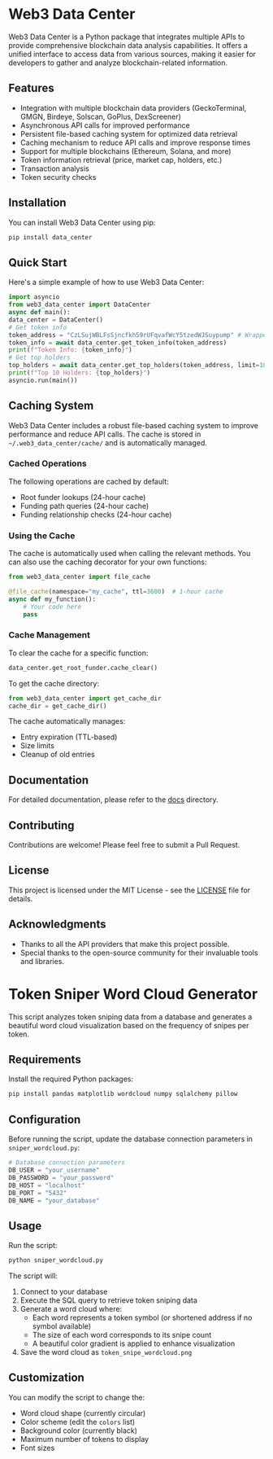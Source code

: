 # Web3 Data Center

Web3 Data Center is a Python package that integrates multiple APIs to provide comprehensive blockchain data analysis capabilities. It offers a unified interface to access data from various sources, making it easier for developers to gather and analyze blockchain-related information.

## Features

- Integration with multiple blockchain data providers (GeckoTerminal, GMGN, Birdeye, Solscan, GoPlus, DexScreener)
- Asynchronous API calls for improved performance
- Persistent file-based caching system for optimized data retrieval
- Caching mechanism to reduce API calls and improve response times
- Support for multiple blockchains (Ethereum, Solana, and more)
- Token information retrieval (price, market cap, holders, etc.)
- Transaction analysis
- Token security checks

## Installation

You can install Web3 Data Center using pip:


```bash
pip install data_center
```



## Quick Start

Here's a simple example of how to use Web3 Data Center:
```python
import asyncio
from web3_data_center import DataCenter
async def main():
data_center = DataCenter()
# Get token info
token_address = "CzLSujWBLFsSjncfkh59rUFqvafWcY5tzedWJSuypump" # Wrapped SOL
token_info = await data_center.get_token_info(token_address)
print(f"Token Info: {token_info}")
# Get top holders
top_holders = await data_center.get_top_holders(token_address, limit=10)
print(f"Top 10 Holders: {top_holders}")
asyncio.run(main())
```


## Caching System

Web3 Data Center includes a robust file-based caching system to improve performance and reduce API calls. The cache is stored in `~/.web3_data_center/cache/` and is automatically managed.

### Cached Operations

The following operations are cached by default:
- Root funder lookups (24-hour cache)
- Funding path queries (24-hour cache)
- Funding relationship checks (24-hour cache)

### Using the Cache

The cache is automatically used when calling the relevant methods. You can also use the caching decorator for your own functions:

```python
from web3_data_center import file_cache

@file_cache(namespace="my_cache", ttl=3600)  # 1-hour cache
async def my_function():
    # Your code here
    pass
```

### Cache Management

To clear the cache for a specific function:
```python
data_center.get_root_funder.cache_clear()
```

To get the cache directory:
```python
from web3_data_center import get_cache_dir
cache_dir = get_cache_dir()
```

The cache automatically manages:
- Entry expiration (TTL-based)
- Size limits
- Cleanup of old entries

## Documentation

For detailed documentation, please refer to the [docs](./docs) directory.

## Contributing

Contributions are welcome! Please feel free to submit a Pull Request.

## License

This project is licensed under the MIT License - see the [LICENSE](LICENSE) file for details.

## Acknowledgments

- Thanks to all the API providers that make this project possible.
- Special thanks to the open-source community for their invaluable tools and libraries.

# Token Sniper Word Cloud Generator

This script analyzes token sniping data from a database and generates a beautiful word cloud visualization based on the frequency of snipes per token.

## Requirements

Install the required Python packages:

```bash
pip install pandas matplotlib wordcloud numpy sqlalchemy pillow
```

## Configuration

Before running the script, update the database connection parameters in `sniper_wordcloud.py`:

```python
# Database connection parameters
DB_USER = "your_username"
DB_PASSWORD = "your_password"
DB_HOST = "localhost"
DB_PORT = "5432"
DB_NAME = "your_database"
```

## Usage

Run the script:

```bash
python sniper_wordcloud.py
```

The script will:
1. Connect to your database
2. Execute the SQL query to retrieve token sniping data
3. Generate a word cloud where:
   - Each word represents a token symbol (or shortened address if no symbol available)
   - The size of each word corresponds to its snipe count
   - A beautiful color gradient is applied to enhance visualization
4. Save the word cloud as `token_snipe_wordcloud.png`

## Customization

You can modify the script to change the:
- Word cloud shape (currently circular)
- Color scheme (edit the `colors` list)
- Background color (currently black)
- Maximum number of tokens to display
- Font sizes